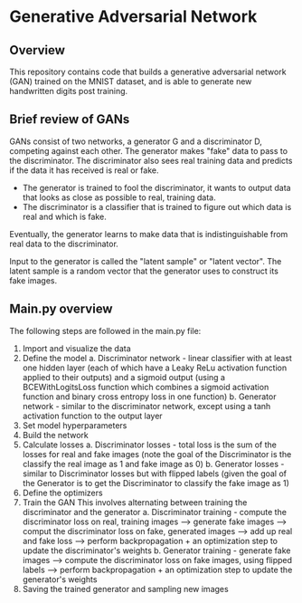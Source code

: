 # Generative Adversarial Network

## Overview

This repository contains code that builds a generative adversarial network (GAN) trained on the MNIST dataset, and is able to generate new handwritten digits post training.

## Brief review of GANs

GANs consist of two networks, a generator G and a discriminator D, competing against each other. The generator makes "fake" data to pass to the discriminator. The discriminator also sees real training data and predicts if the data it has received is real or fake.

   * The generator is trained to fool the discriminator, it wants to output data that looks as close as possible to real, training data.
   * The discriminator is a classifier that is trained to figure out which data is real and which is fake.

Eventually, the generator learns to make data that is indistinguishable from real data to the discriminator.

Input to the generator is called the "latent sample" or "latent vector". The latent sample is a random vector that the generator uses to construct its fake images.

## Main.py overview

The following steps are followed in the main.py file:
1. Import and visualize the data
2. Define the model
   a. Discriminator network - linear classifier with at least one hidden layer (each of which have a Leaky ReLu activation function applied to their outputs) and a sigmoid output (using a BCEWithLogitsLoss function which combines a sigmoid activation function and binary cross entropy loss in one function)
   b. Generator network - similar to the discriminator network, except using a tanh activation function to the output layer
3. Set model hyperparameters
4. Build the network
5. Calculate losses
   a. Discriminator losses - total loss is the sum of the losses for real and fake images (note the goal of the Discriminator is the classify the real image as 1 and fake image as 0)
   b. Generator losses - similar to Discriminator losses but with flipped labels (given the goal of the Generator is to get the Discriminator to classify the fake image as 1)
6. Define the optimizers
7. Train the GAN
   This involves alternating between training the discriminator and the generator
   a. Discriminator training - compute the discriminator loss on real, training images --> generate fake images --> comput the discriminator loss on fake, generated images --> add up real and fake loss --> perform backpropagation + an optimization step to update the discriminator's weights
   b. Generator training - generate fake images --> compute the discriminator loss on fake images, using flipped labels --> perform backpropagation + an optimization step to update the generator's weights
8. Saving the trained generator and sampling new images
